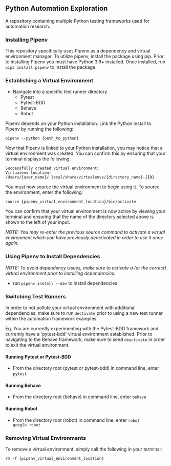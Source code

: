 ## Python Automation Exploration
A repository containing multiple Python testing frameworks used for automation research.

### Installing Pipenv
This repository specifically uses Pipenv as a dependency and virtual environment manager. To utilize pipenv, install
the package using pip. Prior to installing Pipenv you must have Python 3.6+ installed. Once installed, 
run `pip3 install pipenv` to install the package.

### Establishing a Virtual Environment
* Navigate into a specific test runner directory
    * Pytest
    * Pytest-BDD
    * Behave
    * Robot
    
Pipenv depends on your Python installation. Link the Python install to Pipenv by running the following:

`pipenv --python {path_to_python}`

Now that Pipenv is linked to your Python installation, you may notice that a virtual environment was
created. You can confirm this by ensuring that your terminal displays the following:

```
Successfully created virtual environment!
Virtualenv location: /Users/{user_name}/.local/share/virtualenvs/{directory_name}-{ID}
```

You must now source the virtual environment to begin using it. To source the environment,
enter the following:

`source {pipenv_virtual_environment_location}/bin/activate`

You can confirm that your virtual environment is now active by viewing your terminal and ensuring that 
the name of the directory selected above is shown to the left of your input. 

_NOTE: You may re-enter the previous source command to activate a virtual environment which you have 
previously deactivated in order to use it once again._

### Using Pipenv to Install Dependencies
_NOTE: To avoid dependency issues, make sure to activate a (or the correct) virtual environment 
prior to installing dependencies._
* run `pipenv install --dev` to install dependencies

### Switching Test Runners
In order to not pollute your virtual environment with additional dependencies, make sure to run `dectivate`
prior to using a new test runner within the automation framework examples. 

Eg. You are currently experimenting with the Pytest-BDD framework and currently have a 'pytest-bdd' virtual
environment established. Prior to navigating to the Behave framework, make sure to send `deactivate` in order
to exit the virtual environment.

#### Running Pytest or Pytest-BDD
* From the directory root (pytest or pytest-bdd) in command line, enter `pytest`

#### Running Behave
* From the directory root (behave) in command line, enter `behave`

#### Running Robot
* From the directory root (robot) in command line, enter `robot google.robot`

### Removing Virtual Environments
To remove a virtual environment, simply call the following in your terminal:

`rm -f {pipenv_virtual_environment_location}`